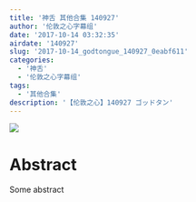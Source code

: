 ```yaml
---
title: '神舌 其他合集 140927'
author: '伦敦之心字幕组'
date: '2017-10-14 03:32:35'
airdate: '140927'
slug: '2017-10-14_godtongue_140927_0eabf611'
categories: 
  - '神舌'
  - '伦敦之心字幕组'
tags: 
  - '其他合集'
description: '【伦敦之心】140927 ゴッドタン'
---
```


![](https://i.imgur.com/KQAlZ7K.jpg)
# Abstract
Some abstract
